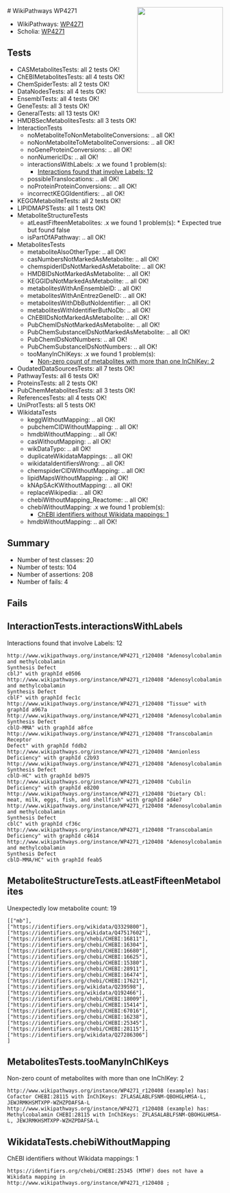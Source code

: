 <img style="float: right; width: 200px" src="https://upload.wikimedia.org/wikipedia/commons/thumb/8/83/Wplogo_with_text_500.png/640px-Wplogo_with_text_500.png" />
# WikiPathways WP4271

* WikiPathways: [WP4271](https://new.wikipathways.org/pathways/WP4271)
* Scholia: [WP4271](https://scholia.toolforge.org/wikipathways/WP4271)
## Tests
* CASMetabolitesTests: all 2 tests OK!
* ChEBIMetabolitesTests: all 4 tests OK!
* ChemSpiderTests: all 2 tests OK!
* DataNodesTests: all 4 tests OK!
* EnsemblTests: all 4 tests OK!
* GeneTests: all 3 tests OK!
* GeneralTests: all 13 tests OK!
* HMDBSecMetabolitesTests: all 3 tests OK!
* InteractionTests
    * noMetaboliteToNonMetaboliteConversions: .. all OK!
    * noNonMetaboliteToMetaboliteConversions: .. all OK!
    * noGeneProteinConversions: .. all OK!
    * nonNumericIDs: .. all OK!
    * interactionsWithLabels: .x we found 1 problem(s):
        * [Interactions found that involve Labels: 12](#fe97a8ba)
    * possibleTranslocations: .. all OK!
    * noProteinProteinConversions: .. all OK!
    * incorrectKEGGIdentifiers: .. all OK!
* KEGGMetaboliteTests: all 2 tests OK!
* LIPIDMAPSTests: all 1 tests OK!
* MetaboliteStructureTests
    * atLeastFifteenMetabolites: .x we found 1 problem(s):
            * Expected true but found false
    * isPartOfAPathway: .. all OK!
* MetabolitesTests
    * metaboliteAlsoOtherType: .. all OK!
    * casNumbersNotMarkedAsMetabolite: .. all OK!
    * chemspiderIDsNotMarkedAsMetabolite: .. all OK!
    * HMDBIDsNotMarkedAsMetabolite: .. all OK!
    * KEGGIDsNotMarkedAsMetabolite: .. all OK!
    * metabolitesWithAnEnsembleID: .. all OK!
    * metabolitesWithAnEntrezGeneID: .. all OK!
    * metabolitesWithDbButNoIdentifier: .. all OK!
    * metabolitesWithIdentifierButNoDb: .. all OK!
    * ChEBIIDsNotMarkedAsMetabolite: .. all OK!
    * PubChemIDsNotMarkedAsMetabolite: .. all OK!
    * PubChemSubstanceIDsNotMarkedAsMetabolite: .. all OK!
    * PubChemIDsNotNumbers: .. all OK!
    * PubChemSubstanceIDsNotNumbers: .. all OK!
    * tooManyInChIKeys: .x we found 1 problem(s):
        * [Non-zero count of metabolites with more than one InChIKey: 2](#a4e4037f)
* OudatedDataSourcesTests: all 7 tests OK!
* PathwayTests: all 6 tests OK!
* ProteinsTests: all 2 tests OK!
* PubChemMetabolitesTests: all 3 tests OK!
* ReferencesTests: all 4 tests OK!
* UniProtTests: all 5 tests OK!
* WikidataTests
    * keggWithoutMapping: .. all OK!
    * pubchemCIDWithoutMapping: .. all OK!
    * hmdbWithoutMapping: .. all OK!
    * casWithoutMapping: .. all OK!
    * wikDataTypo: .. all OK!
    * duplicateWikidataMappings: .. all OK!
    * wikidataIdentifiersWrong: .. all OK!
    * chemspiderCIDWithoutMapping: .. all OK!
    * lipidMapsWithoutMapping: .. all OK!
    * kNApSAcKWithoutMapping: .. all OK!
    * replaceWikipedia: .. all OK!
    * chebiWithoutMapping_Reactome: .. all OK!
    * chebiWithoutMapping: .x we found 1 problem(s):
        * [ChEBI identifiers without Wikidata mappings: 1](#a8d554cd)
    * hmdbWithoutMapping: .. all OK!


## Summary

* Number of test classes: 20
* Number of tests: 104
* Number of assertions: 208
* Number of fails: 4

## Fails

<a name="fe97a8ba" />

## InteractionTests.interactionsWithLabels

Interactions found that involve Labels: 12
```
http://www.wikipathways.org/instance/WP4271_r120408 "Adenosylcobalamin
and methylcobalamin
Synthesis Defect
cblJ" with graphId e0506
http://www.wikipathways.org/instance/WP4271_r120408 "Adenosylcobalamin
and methylcobalamin
Synthesis Defect
cblF" with graphId fec1c
http://www.wikipathways.org/instance/WP4271_r120408 "Tissue" with graphId a967a
http://www.wikipathways.org/instance/WP4271_r120408 "Adenosylcobalamin
Synthesis Defect
cblD-MMA" with graphId a8fce
http://www.wikipathways.org/instance/WP4271_r120408 "Transcobalamin
Receptor
Defect" with graphId fddb2
http://www.wikipathways.org/instance/WP4271_r120408 "Amnionless
Deficiency" with graphId c2b93
http://www.wikipathways.org/instance/WP4271_r120408 "Adenosylcobalamin
Synthesis Defect
cblD-HC" with graphId bd975
http://www.wikipathways.org/instance/WP4271_r120408 "Cubilin
Deficiency" with graphId e8200
http://www.wikipathways.org/instance/WP4271_r120408 "Dietary Cbl:
meat, milk, eggs, fish, and shellfish" with graphId ad4e7
http://www.wikipathways.org/instance/WP4271_r120408 "Adenosylcobalamin
and methylcobalamin
Synthesis Defect
cblC" with graphId cf36c
http://www.wikipathways.org/instance/WP4271_r120408 "Transcobalamin
Deficiency" with graphId c4614
http://www.wikipathways.org/instance/WP4271_r120408 "Adenosylcobalamin
and methylcobalamin
Synthesis Defect
cblD-MMA/HC" with graphId feab5
```

<a name="3b0f947d" />

## MetaboliteStructureTests.atLeastFifteenMetabolites

Unexpectedly low metabolite count: 19

```
[["mb"],
["https://identifiers.org/wikidata/Q3329800"],
["https://identifiers.org/wikidata/Q47517602"],
["https://identifiers.org/chebi/CHEBI:16811"],
["https://identifiers.org/chebi/CHEBI:16304"],
["https://identifiers.org/chebi/CHEBI:16680"],
["https://identifiers.org/chebi/CHEBI:16625"],
["https://identifiers.org/chebi/CHEBI:15380"],
["https://identifiers.org/chebi/CHEBI:28911"],
["https://identifiers.org/chebi/CHEBI:16474"],
["https://identifiers.org/chebi/CHEBI:17621"],
["https://identifiers.org/wikidata/Q239598"],
["https://identifiers.org/wikidata/Q192466"],
["https://identifiers.org/chebi/CHEBI:18009"],
["https://identifiers.org/chebi/CHEBI:15414"],
["https://identifiers.org/chebi/CHEBI:67016"],
["https://identifiers.org/chebi/CHEBI:16238"],
["https://identifiers.org/chebi/CHEBI:25345"],
["https://identifiers.org/chebi/CHEBI:28115"],
["https://identifiers.org/wikidata/Q27286306"]
]
```

<a name="a4e4037f" />

## MetabolitesTests.tooManyInChIKeys

Non-zero count of metabolites with more than one InChIKey: 2
```
http://www.wikipathways.org/instance/WP4271_r120408 (example) has: Cofactor CHEBI:28115 with InChIKeys: ZFLASALABLFSNM-QBOHGLHMSA-L, JEWJRMKHSMTXPP-WZHZPDAFSA-L
http://www.wikipathways.org/instance/WP4271_r120408 (example) has: Methylcobalamin CHEBI:28115 with InChIKeys: ZFLASALABLFSNM-QBOHGLHMSA-L, JEWJRMKHSMTXPP-WZHZPDAFSA-L
```

<a name="a8d554cd" />

## WikidataTests.chebiWithoutMapping

ChEBI identifiers without Wikidata mappings: 1
```
https://identifiers.org/chebi/CHEBI:25345 (MTHF) does not have a Wikidata mapping in http://www.wikipathways.org/instance/WP4271_r120408 ; 
```

